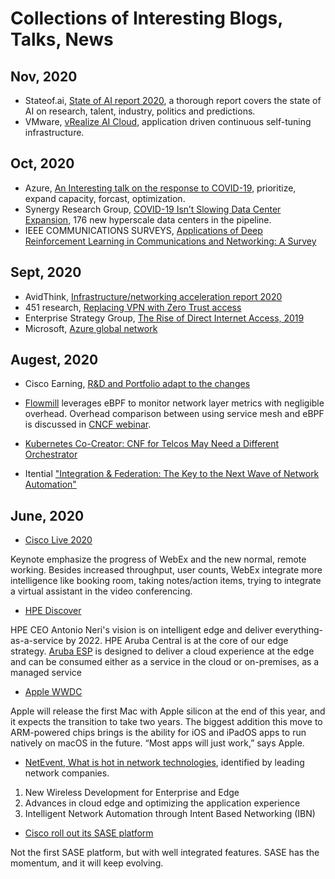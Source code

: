 # Collections of Interesting Blogs, Talks, News

## Nov, 2020
* Stateof.ai, [State of AI report 2020](https://www.stateof.ai/?utm_medium=email&utm_source=topic+optin&utm_campaign=awareness&utm_content=20201109+data+ai+nl&mkt_tok=eyJpIjoiTVRWbFptSXlaV0ZsT1RnNSIsInQiOiJiSGRxbnNWSmtLQ1dtUG8zY2pKQTV5WkpPcU5GTGpsZ25PR2RuZVdIRllzZTkzU3ViY3hiMm0yMk1qQWZYbkNDd3ZjWWRDT05ES0N5RGdVekxHNjlmYkJXV1Uwb1I4UENMZkpxdUNFNW05ek5pMzZxcFR5T2p0MVwvZllRTlN3ZEMifQ%3D%3D), a thorough report covers the state of AI on research, talent, industry, politics and predictions.
* VMware, [vRealize AI Cloud](https://www.brighttalk.com/webcast/18420/450574?utm_campaign=add-to-calendar&utm_medium=calendar&utm_source=brighttalk-transact), application driven continuous self-tuning infrastructure.

## Oct, 2020
* Azure, [An Interesting talk on the response to COVID-19](https://azure.microsoft.com/en-us/blog/azure-responds-to-covid19/), prioritize, expand capacity, forcast, optimization.
* Synergy Research Group, [COVID-19 Isn’t Slowing Data Center Expansion](https://www.srgresearch.com/articles/hyperscale-data-center-count-reaches-541-mid-2020-another-176-pipeline), 176 new hyperscale data centers in the pipeline.
* IEEE COMMUNICATIONS SURVEYS, [Applications of Deep Reinforcement Learning in Communications and Networking: A Survey](https://arxiv.org/pdf/1810.07862.pdf)

## Sept, 2020
* AvidThink, [Infrastructure/networking acceleration report 2020](https://avidthink.com/announcements/infrastructure-acceleration-report-available-2020/)
* 451 research, [Replacing VPN with Zero Trust access](https://blog.banyansecurity.io/blog/a-practical-approach-to-replacing-vpns-with-zero-trust-access)
* Enterprise Strategy Group, [The Rise of Direct Internet Access, 2019](https://security.umbrella.com/esg-report-rise-of-dia)
* Microsoft, [Azure global network](https://azure.microsoft.com/en-us/global-infrastructure/global-network/#overview)

## Augest, 2020

* Cisco Earning, [R&D and Portfolio adapt to the changes](https://searchnetworking.techtarget.com/news/252487700/Cisco-restructuring-follows-weak-revenues-forecast?track=NL-1817&ad=935417&asrc=EM_NLN_133437486&utm_medium=EM&utm_source=NLN&utm_campaign=20200817_Cisco%20plans%20to%20restructure%20due%20to%20revenue%20declines)

* [Flowmill](https://www.flowmill.com/) leverages eBPF to monitor network layer metrics with negligible overhead.
Overhead comparison between using service mesh and eBPF is discussed in [CNCF webinar](https://www.cncf.io/webinars/comparing-ebpf-and-istio-envoy-for-monitoring-microservice-interactions/). 

* [Kubernetes Co-Creator: CNF for Telcos May Need a Different Orchestrator](https://www.datacenterknowledge.com/networks/kubernetes-co-creator-cnf-telcos-may-need-different-orchestrator)

* Itential ["Integration & Federation: The Key to the Next Wave of Network Automation"](https://www.slideshare.net/Marketing_Itential/integration-federation-the-key-to-the-next-wave-of-network-automation/)
## June, 2020

* [Cisco Live 2020](https://www.ciscolive.com/us.html)

Keynote emphasize the progress of WebEx and the new normal, remote working.
Besides increased throughput, user counts, WebEx integrate more intelligence like booking room, taking notes/action items, trying to integrate a virtual assistant in the video conferencing.

* [HPE Discover](https://www.hpe.com/us/en/discover.html?&chatsrc=ot-en&jumpid=ps_7sr3y6pvbc_aid-520023673)

HPE CEO Antonio Neri's vision is on intelligent edge and deliver everything-as-a-service by 2022. 
HPE Aruba Central is at the core of our edge strategy. [Aruba ESP](https://www.hpe.com/us/en/newsroom/press-release/2020/06/introducing-aruba-esp-the-industrys-first-cloud-native-platform-built-for-the-intelligent-edge.html) is designed to deliver a cloud experience at the edge and can be consumed either as a service in the cloud or on-premises, as a managed service

* [Apple WWDC](https://www.theverge.com/2020/6/22/21295475/apple-mac-processors-arm-silicon-chips-wwdc-2020)

Apple will release the first Mac with Apple silicon at the end of this year, and it expects the transition to take two years. The biggest addition this move to ARM-powered chips brings is the ability for iOS and iPadOS apps to run natively on macOS in the future. “Most apps will just work,” says Apple.

* [NetEvent, What is hot in network technologies](https://netevents.org/upcoming_events/whats-hot-in-networking-analyst-views-duplicate-1-2/), identified by leading network companies.

1. New Wireless Development for Enterprise and Edge
2. Advances in cloud edge and optimizing the application experience
3. Intelligent Network Automation through Intent Based Networking (IBN)


* [Cisco roll out its SASE platform](https://www.sdxcentral.com/articles/news/cisco-rolls-out-sase-platform/2020/06/)

Not the first SASE platform, but with well integrated features. SASE has the momentum, and it will keep evolving. 
